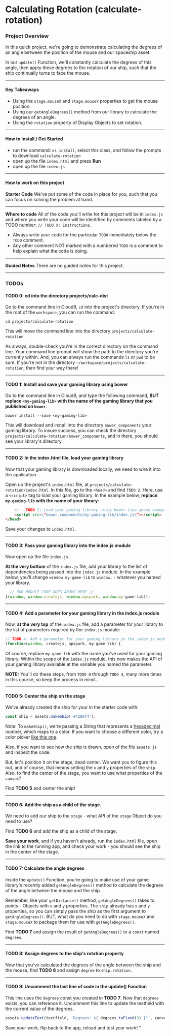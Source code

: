 # Calculating Rotation (calculate-rotation)

### Project Overview

In this quick project, we're going to demonstrate calculating the degrees of an angle between the position of the mouse and our spaceship asset.

In our `update()` Function, we'll constantly calculate the degrees of this angle, then apply these degrees to the rotation of our ship, such that the ship continually turns to face the mouse.

<hr>

#### Key Takeaways
- Using the `stage.mouseX` and `stage.mouseY` properties to get the mouse position.
- Using our `getAngleDegrees()` method from our library to calculate the degrees of an angle.
- Using the `rotation` property of Display Objects to set rotation.

<hr>

#### How to Install / Get Started
- run the command: `os install`, select this class, and follow the prompts to download `calculate-rotation`
- open up the file `index.html` and press **Run**
- open up the file `index.js`

<hr>

#### How to work on this project
**Starter Code**
We've put some of the code in place for you, such that you can focus on solving the problem at hand.

<hr>

**Where to code**
All of the code you'll write for this project will be in `index.js` and *where* you write your code will be identified by comments labeled by a TODO number: `// TODO X: Instructions`.

* Always write your code for the particular  `TODO` immediately below the `TODO` comment.
* Any other comment NOT marked with a numbered `TODO` is a comment to help explain what the code is doing.

<hr>

**Guided Notes**
There are no guided notes for this project.

<hr>

### TODOs

#### TODO 0: cd into the directory projects/calc-dist

Go to the command line in Cloud9, `cd` into the project's directory.  If you're in the root of the `workspace`, you can run the command:

```
cd projects/calculate-rotation
```

This will move the command line into the directory `projects/calculate-rotation`.

As always, double-check you're in the correct directory on the command line.  Your command line prompt will show the path to the directory you're currently within.  And, you can always run the commands `ls` or `pwd` to be sure.  If you're not in the directory `~/workspace/projects/calculate-rotation`, then find your way there!


<hr>

#### TODO 1: Install and save your gaming library using bower

Go to the command line in Cloud9, and type the following command, **BUT replace `<my-gaming-lib>` with the name of the gaming library that you published on `bower`**:

```
bower install --save <my-gaming-lib>
```

This will download and install into the directory `bower_components` your gaming library. To insure success, you can check the directory `projects/calculate-rotation/bower_components`, and in there, you should see your library's directory.

<hr>

#### TODO 2: In the index.html file, load your gaming library

Now that your gaming library is downloaded locally, we need to wire it into the application.

Open up the project's `index.html` file, at `projects/calculate-rotation/index.html`.  In this file, go to the `<head>` and find `TODO 2`.  Here, use a `<script>` tag to load your gaming library. In the example below, **replace `my-gaming-lib` with the name of your library**:

```html
    <!-- TODO 2: Load your gaming library using bower (see above examples) -->
    <script src=\"bower_components/my-gaming-lib/index.js\"></script>
</head>
```

Save your changes to `index.html`.

<hr>

#### TODO 3: Pass your gaming library into the index.js module

Now open up the file `index.js`.

**At the very bottom** of the `index.js` file, add your library to the list of dependencies being passed into the `index.js` module. In the example below, you'll change `window.my-game-lib` to `window.` - whatever you named your library.

```javascript
  // OUR MODULE CODE GOES ABOVE HERE //
}(window, window.createjs, window.opspark, window.my-game-lib));
```

<hr>

#### TODO 4: Add a parameter for your gaming library in the index.js module

Now, **at the very top** of the `index.js` file, add a parameter for your library to the list of parameters required by the `index.js` module:

```javascript
// TODO 4: Add a parameter for your gaming library in the index.js module:
(function(window, createjs, opspark, my-game-lib) {
```

Of course, replace `my-game-lib` with the name you've used for your gaming library.  Within the scope of the `index.js` module, this now makes the API of your gaming library available at the variable you named the parameter.

**NOTE:** You'll do these steps, from `TODO 0` through `TODO 4`, many more times in this course, so keep the process in mind...

<hr>

#### TODO 5: Center the ship on the stage

We've already created the ship for your in the starter code with:

```javascript
const ship = assets.makeShip('#4286f4');
```

Note: To `makeShip()`, we're passing a String that represents a [hexadecimal](https://en.wikipedia.org/wiki/Hexadecimal) number, which maps to a color. If you want to choose a different color, try a color picker [like this one](https://developer.mozilla.org/en-US/docs/Web/CSS/CSS_Colors/Color_picker_tool).

Also, if you want to see how the ship is drawn, open of the file `assets.js` and inspect the code.

But, let's position it on the stage, dead center. We want you to figure this out, and of course, that means setting the `x` and `y` properties of the `ship`. Also, to find the center of the stage, you want to use what properties of the `canvas`?

Find **TODO 5** and center the ship!

<hr>

#### TODO 6: Add the ship as a child of the stage.

We need to add our ship to the `stage` - what API of the `stage` Object do you need to use?

Find **TODO 6** and add the ship as a child of the stage.

**Save your work**, and if you haven't already, run the `index.html` file, open the link to the running app, and check your work - you should see the ship in the center of the stage.

<hr>

#### TODO 7: Calculate the angle degrees

Inside the `update()` Function, you're going to make use of your game library's recently added `getAngleDegrees()` method to calculate the degrees of the angle between the mouse and the ship.

Remember, like your `getDistance()` method, `getAngleDegrees()` takes to points - Objects with `x` and `y` properties.  The `ship` already has `x` and `y` properties, so you can simply pass the ship as the first argument to `getAngleDegrees()`.  BUT, what do you need to do with `stage.mouseX` and `stage.mouseX` to package them for use with `getAngleDegrees()`.

Find **TODO 7** and assign the result of `getAngleDegrees()` to a `const` named `degrees`.

<hr>

#### TODO 8: Assign degrees to the ship's rotation property

Now that you've calculated the degrees of the angle between the ship and the mouse, find **TODO 8** and assign `degree` to `ship.rotation`.

<hr>

#### TODO 9: Uncomment the last line of code in the update() Function

This line uses the `degrees` const you created in **TODO 7**.  Now that `degrees` exists, you can reference it.  Uncomment this line to update the textfield with the current value of the degrees.

```javascript
assets.updateText(textfield, `Degrees: ${ degrees.toFixed(3) }°`, canvas);
```

Save your work, flip back to the app, reload and test your work!
"
